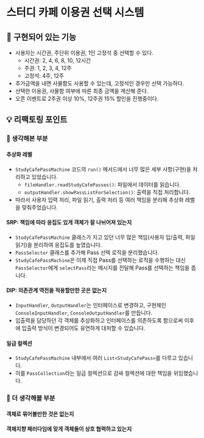 # 스터디 카페 이용권 선택 시스템
## 🔨 구현되어 있는 기능
- 사용자는 시간권, 주단위 이용권, 1인 고정석 중 선택할 수 있다.
  - 시간권: 2, 4, 6, 8, 10, 12시간
  - 주권: 1, 2, 3, 4, 12주
  - 고정석: 4주, 12주
- 추가금액을 내면 사물함도 사용할 수 있는데, 고정석인 경우만 선택 가능하다.
- 선택한 이용권, 사물함 여부에 따른 최종 금액을 계산해 준다.
- 오픈 이벤트로 2주권 이상 10%, 12주권 15% 할인을 진행중이다.

## 💡 리팩토링 포인트

### 💭 생각해본 부분

#### 추상화 레벨
- `StudyCafePassMachine` 코드의 `run()` 메서드에서 너무 많은 세부 사항(구현)을 처리하고 있었습니다. 
  - `fileHandler.readStudyCafePasses()`: 파일에서 데이터를 읽습니다.
  - `outputHandler.showPassListForSelection()`: 출력을 직접 처리합니다.
- 따라서 사용자 입력 처리, 파일 읽기, 출력 처리 등 여러 책임을 분리해 추상화 레벨을 맞춰주었습니다.

#### SRP: 책임에 따라 응집도 있게 객체가 잘 나뉘어져 있는지
- `StudyCafePassMachine` 클래스가 지고 있던 너무 많은 책임(사용자 입/출력, 파일 읽기)을 분리하여 응집도를 높였습니다. 
- `PassSelector` 클래스를 추가해 Pass 선택 로직을 분리했습니다.
- `StudyCafePassMachine`은 이제 직접 Pass를 선택하는 로직을 수행하는 대신 `PassSelector`에게 `selectPass`라는 메시지를 전달해 Pass를 선택하는 책임을 줍니다. 

#### DIP: 의존관계 역전을 적용할만한 곳은 없는지
- `InputHandler`, `OutputHandler`는 인터페이스로 변경하고, 구현체인 `ConsoleInputHandler`, `ConsoleOutputHandler`를 만듭니다.
- 입출력을 담당하던 각 객체를 추상화하고 인터페이스를 의존하도록 함으로써 이후에 입출력 방식이 변경되어도 유연하게 대처할 수 있습니다.

#### 일급 컬렉션
- `StudyCafePassMachine` 내부에서 여러 `List<StudyCafePass>`를 다루고 있습니다.
- 이를 `PassCollection`라는 일급 컬렉션으로 감싸 컬렉션에 대한 책임을 위임했습니다.


### 💭 더 생각해볼 부분

#### 객체로 묶어볼만한 것은 없는지

#### 객체지향 패러다임에 맞게 객체들이 상호 협력하고 있는지 
